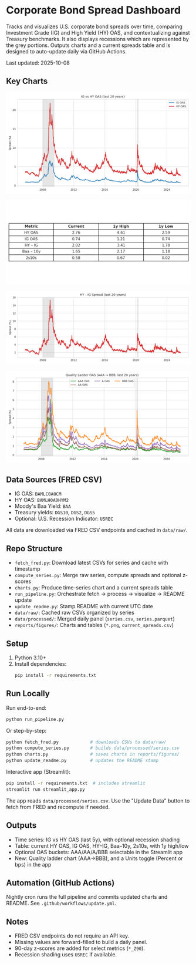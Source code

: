 # Corporate Bond Spread Dashboard

Tracks and visualizes U.S. corporate bond spreads over time, comparing Investment Grade (IG) and High Yield (HY) OAS, and contextualizing against Treasury benchmarks. It also displays recessions which are represented by the grey portions. Outputs charts and a current spreads table and is designed to auto-update daily via GitHub Actions.

Last updated: 2025-10-08

## Key Charts
![IG vs HY OAS (last 20y)](reports/figures/ig_hy_oas_20y.png)

![Current Spreads Table](reports/figures/current_spreads.png)

![HY – IG Spread (last 20y)](reports/figures/hy_ig_spread_20y.png)

![Quality Ladder OAS (AAA → BBB, last 20y)](reports/figures/quality_ladder_20y.png)

## Data Sources (FRED CSV)
- IG OAS: `BAMLC0A0CM`
- HY OAS: `BAMLH0A0HYM2`
- Moody's Baa Yield: `BAA`
- Treasury yields: `DGS10`, `DGS2`, `DGS5`
- Optional: U.S. Recession Indicator: `USREC`

All data are downloaded via FRED CSV endpoints and cached in `data/raw/`.

## Repo Structure
- `fetch_fred.py`: Download latest CSVs for series and cache with timestamp
- `compute_series.py`: Merge raw series, compute spreads and optional z-scores
- `charts.py`: Produce time-series chart and a current spreads table
- `run_pipeline.py`: Orchestrate fetch → process → visualize → README update
- `update_readme.py`: Stamp README with current UTC date
- `data/raw/`: Cached raw CSVs organized by series
- `data/processed/`: Merged daily panel (`series.csv`, `series.parquet`)
- `reports/figures/`: Charts and tables (`*.png`, `current_spreads.csv`)

## Setup
1. Python 3.10+
2. Install dependencies:
   ```bash
   pip install -r requirements.txt
   ```

## Run Locally
Run end-to-end:
```bash
python run_pipeline.py
```

Or step-by-step:
```bash
python fetch_fred.py            # downloads CSVs to data/raw/
python compute_series.py        # builds data/processed/series.csv
python charts.py                # saves charts in reports/figures/
python update_readme.py         # updates the README stamp
```

Interactive app (Streamlit):
```bash
pip install -r requirements.txt  # includes streamlit
streamlit run streamlit_app.py
```
The app reads `data/processed/series.csv`. Use the "Update Data" button to fetch from FRED and recompute if needed.

## Outputs
- Time series: IG vs HY OAS (last 5y), with optional recession shading
- Table: current HY OAS, IG OAS, HY–IG, Baa–10y, 2s10s, with 1y high/low
- Optional OAS buckets: AAA/AA/A/BBB selectable in the Streamlit app
 - New: Quality ladder chart (AAA→BBB), and a Units toggle (Percent or bps) in the app

## Automation (GitHub Actions)
Nightly cron runs the full pipeline and commits updated charts and README.
See `.github/workflows/update.yml`.

## Notes
- FRED CSV endpoints do not require an API key.
- Missing values are forward-filled to build a daily panel.
- 90-day z-scores are added for select metrics (`*_Z90`).
- Recession shading uses `USREC` if available.
